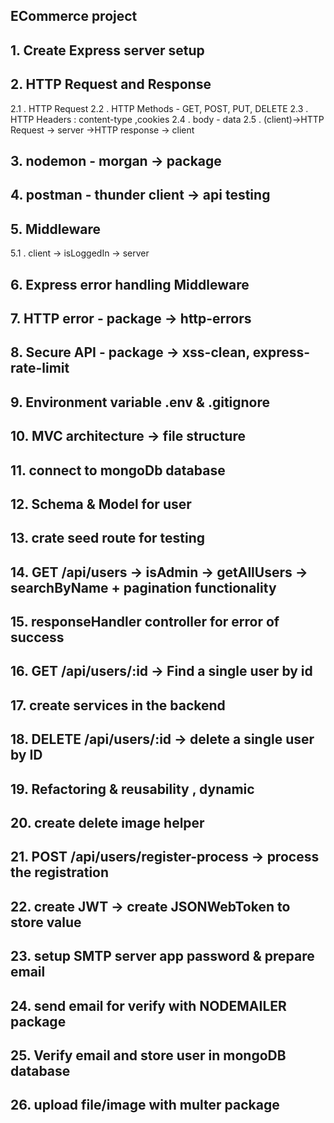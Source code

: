 ## ECommerce project

## 1. Create Express server setup

## 2. HTTP Request and Response

2.1 . HTTP Request
2.2 . HTTP Methods - GET, POST, PUT, DELETE
2.3 . HTTP Headers : content-type ,cookies
2.4 . body - data
2.5 . (client)->HTTP Request -> server ->HTTP response -> client

## 3. nodemon - morgan -> package

## 4. postman - thunder client -> api testing

## 5. Middleware

5.1 . client -> isLoggedIn -> server

## 6. Express error handling Middleware

## 7. HTTP error - package -> http-errors

## 8. Secure API - package -> xss-clean, express-rate-limit

## 9. Environment variable .env & .gitignore

## 10. MVC architecture -> file structure

## 11. connect to mongoDb database

## 12. Schema & Model for user

## 13. crate seed route for testing

## 14. GET /api/users -> isAdmin -> getAllUsers -> searchByName + pagination functionality

## 15. responseHandler controller for error of success

## 16. GET /api/users/:id -> Find a single user by id

## 17. create services in the backend

## 18. DELETE /api/users/:id -> delete a single user by ID

## 19. Refactoring & reusability , dynamic

## 20. create delete image helper

## 21. POST /api/users/register-process -> process the registration

## 22. create JWT -> create JSONWebToken to store value

## 23. setup SMTP server app password & prepare email

## 24. send email for verify with NODEMAILER package

## 25. Verify email and store user in mongoDB database

## 26. upload file/image with multer package
